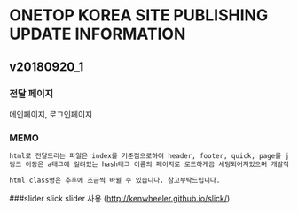 # ONETOP KOREA SITE PUBLISHING UPDATE INFORMATION

## v20180920_1

### 전달 페이지
메인페이지, 로그인페이지

### MEMO
```markdown
html로 전달드리는 파일은 index를 기준점으로하여 header, footer, quick, page를 jquery load로 include하는 방식으로 작업했습니다.
링크 이동은 a태그에 걸려있는 hash태그 이름의 페이지로 로드하게끔 세팅되어져있으며 개발작업시 이 부분은 작업환경에 적합한 방식으로 변경하여 사용해주시면 됩니다.

html class명은 추후에 조금씩 바뀔 수 있습니다. 참고부탁드립니다.
```

###slider
slick slider 사용 (http://kenwheeler.github.io/slick/)




